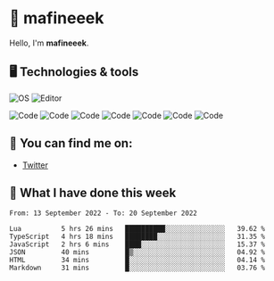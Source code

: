 # 👋 mafineeek
Hello, I'm **mafineeek**.

## 🖥️ Technologies & tools

![OS](https://img.shields.io/badge/OS-Windows-informational?style=flat&logo=OS&logoColor=white&color=2bbc8a)
![Editor](https://img.shields.io/badge/Editor-VScode-informational?style=flat&logo=Editor&logoColor=white&color=2bbc8a)

![Code](https://img.shields.io/badge/Code-Typescript-informational?style=flat&logo=Code&logoColor=white&color=2bbc8a)
![Code](https://img.shields.io/badge/Code-Javascript-informational?style=flat&logo=Code&logoColor=white&color=2bbc8a)
![Code](https://img.shields.io/badge/Code-Nodejs-informational?style=flat&logo=Code&logoColor=white&color=2bbc8a)
![Code](https://img.shields.io/badge/Code-Typescript-informational?style=flat&logo=Code&logoColor=white&color=2bbc8a) 
![Code](https://img.shields.io/badge/Code-HTML-informational?style=flat&logo=Code&logoColor=white&color=2bbc8a)
![Code](https://img.shields.io/badge/Code-CSS-informational?style=flat&logo=Code&logoColor=white&color=2bbc8a)
![Code](https://img.shields.io/badge/Code-React-informational?style=flat&logo=Code&logoColor=white&color=2bbc8a)

## 👭 You can find me on:
- [Twitter](https://twitter.com/devmafineeek)

## 📰 What I have done this week
<!--START_SECTION:waka-->

```text
From: 13 September 2022 - To: 20 September 2022

Lua          5 hrs 26 mins   ██████████░░░░░░░░░░░░░░░   39.62 %
TypeScript   4 hrs 18 mins   ████████░░░░░░░░░░░░░░░░░   31.35 %
JavaScript   2 hrs 6 mins    ████░░░░░░░░░░░░░░░░░░░░░   15.37 %
JSON         40 mins         █▒░░░░░░░░░░░░░░░░░░░░░░░   04.92 %
HTML         34 mins         █░░░░░░░░░░░░░░░░░░░░░░░░   04.14 %
Markdown     31 mins         █░░░░░░░░░░░░░░░░░░░░░░░░   03.76 %
```

<!--END_SECTION:waka-->
